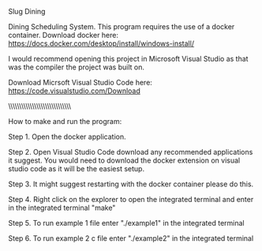 Slug Dining

Dining Scheduling System. This program requires the use of a docker container. Download docker here: https://docs.docker.com/desktop/install/windows-install/

I would recommend opening this project in Microsoft Visual Studio as that was the compiler the project was built on.

Download Micrsoft Visual Studio Code here: https://code.visualstudio.com/Download

\\\\\\\\\\\\\\\\\\\\\\\\\\\\\\\\\\\\\\\\\\\\\\\\\\\\\\\\\\

How to make and run the program:

Step 1. Open the docker application.

Step 2. Open Visual Studio Code download any recommended applications it suggest. You would need to download the docker extension on visual studio code as it will be the easiest setup.

Step 3. It might suggest restarting with the docker container please do this. 

Step 4. Right click on the explorer to open the integrated terminal and enter in the integrated terminal "make"

Step 5. To run example 1 file enter "./example1" in the integrated terminal

Step 6. To run example 2 c file enter "./example2" in the integrated terminal




